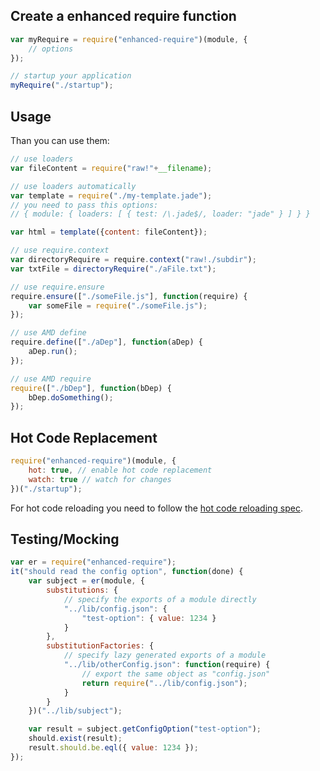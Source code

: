 ## Create a enhanced require function

``` javascript
var myRequire = require("enhanced-require")(module, {
	// options
});

// startup your application
myRequire("./startup");
```

## Usage

Than you can use them:

``` javascript
// use loaders
var fileContent = require("raw!"+__filename);

// use loaders automatically
var template = require("./my-template.jade");
// you need to pass this options: 
// { module: { loaders: [ { test: /\.jade$/, loader: "jade" } ] } }

var html = template({content: fileContent});

// use require.context
var directoryRequire = require.context("raw!./subdir");
var txtFile = directoryRequire("./aFile.txt");

// use require.ensure
require.ensure(["./someFile.js"], function(require) {
	var someFile = require("./someFile.js");
});

// use AMD define
require.define(["./aDep"], function(aDep) {
	aDep.run();
});

// use AMD require
require(["./bDep"], function(bDep) {
	bDep.doSomething();
});
```

## Hot Code Replacement

``` javascript
require("enhanced-require")(module, {
	hot: true, // enable hot code replacement
	watch: true // watch for changes
})("./startup");
```

For hot code reloading you need to follow the [hot code reloading spec](https://github.com/webpack/enhanced-require/wiki/HCR-Spec).

## Testing/Mocking

``` javascript
var er = require("enhanced-require");
it("should read the config option", function(done) {
	var subject = er(module, {
		substitutions: {
			// specify the exports of a module directly
			"../lib/config.json": {
				"test-option": { value: 1234 }
			}
		},
		substitutionFactories: {
			// specify lazy generated exports of a module
			"../lib/otherConfig.json": function(require) {
				// export the same object as "config.json"
				return require("../lib/config.json");
			}
		}
	})("../lib/subject");

	var result = subject.getConfigOption("test-option");
	should.exist(result);
	result.should.be.eql({ value: 1234 });
});
```